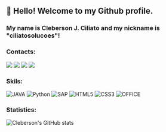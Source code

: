 ## 👋 Hello! Welcome to my Github profile.
### My name is Cleberson J. Ciliato and my nickname is "ciliatosolucoes"!


### Contacts:

<div>
<a href="https://instagram.com/cleberson_ciliato" target="_blank"><img src="https://img.shields.io/badge/-Instagram-%23E4405F?style=for-the-badge&logo=instagram&logoColor=white" target="_blank"></a>
<a href="https://www.twitch.tv/cleberson_ciliato" target="_blank"><img src="https://img.shields.io/badge/Twitch-9146FF?style=for-the-badge&logo=twitch&logoColor=white" target="_blank"></a>
<a href = "mailto:cleberson.ciliato@gmail.com"><img src="https://img.shields.io/badge/Gmail-D14836?style=for-the-badge&logo=gmail&logoColor=white" target="_blank"></a>
<a href="https://www.linkedin.com/in/linkedin.com/in/clebersonciliato" target="_blank"><img src="https://img.shields.io/badge/-LinkedIn-%230077B5?style=for-the-badge&logo=linkedin&logoColor=white" target="_blank"></a>   
</div>


### Skils:
 ![JAVA](https://img.shields.io/badge/Java-ED8B00?style=for-the-badge&logo=java&logoColor=white)
 ![Python](https://img.shields.io/badge/python-3670A0?style=for-the-badge&logo=python&logoColor=ffdd54)
 ![SAP](https://img.shields.io/badge/SAP-0FAAFF?style=for-the-badge&logo=sap&logoColor=white)
 ![HTML5](https://img.shields.io/badge/html5-%23E34F26.svg?style=for-the-badge&logo=html5&logoColor=white)
 ![CSS3](https://img.shields.io/badge/css3-%231572B6.svg?style=for-the-badge&logo=css3&logoColor=white)
 ![OFFICE](https://img.shields.io/badge/Microsoft_Office-D83B01?style=for-the-badge&logo=microsoft-office&logoColor=white)
 
 
 ### Statistics:
 ![Cleberson's GitHub stats](https://github-readme-stats.vercel.app/api?username=ciliatosolucoes&show_icons=true&theme=radical)
